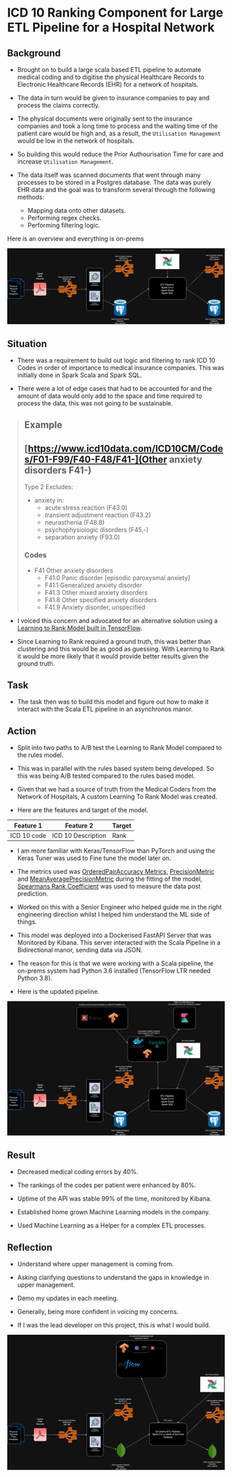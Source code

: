 # ICD 10 Ranking Component for Large ETL Pipeline for a Hospital Network

## Background

- Brought on to build a large scala based ETL pipeline to automate medical coding and to digitise the physical Healthcare Records to Electronic Healthcare Records (EHR) for a network of hospitals.

- The data in turn would be given to insurance companies to pay and process the claims correctly.

- The physical documents were originally sent to the insurance companies and took a long time to process and the waiting time of the patient care would be high and, as a result, the `Utilisation Management` would be low in the network of hospitals.

- So building this would reduce the Prior Authourisation Time for care and increase `Utilisation Management`.

- The data itself was scanned documents that went through many processes to be stored in a Postgres database. The data was purely EHR data and the goal was to transform several through the following methods:
  - Mapping data onto other datasets.
  - Performing regex checks.
  - Performing filtering logic.

Here is an overview and everything is on-prems

![Inital Pipeline](Initial_pipeline.drawio.png)

## Situation

- There was a requirement to build out logic and filtering to rank ICD 10 Codes in order of importance to medical insurance companies. This was initially done in Spark Scala and Spark SQL.

- There were a lot of edge cases that had to be accounted for and the amount of data would only add to the space and time required to process the data, this was not going to be sustainable.

> ## Example
>
> ## [https://www.icd10data.com/ICD10CM/Codes/F01-F99/F40-F48/F41-](Other anxiety disorders F41-)
>
> Type 2 Excludes:
>
> - anxiety in:
>   - acute stress reaction (F43.0)
>   - transient adjustment reaction (F43.2)
>   - neurasthenia (F48.8)
>   - psychophysiologic disorders (F45.-)
>   - separation anxiety (F93.0)
>
> ### Codes
>
> - F41 Other anxiety disorders
>   - F41.0 Panic disorder [episodic paroxysmal anxiety]
>   - F41.1 Generalized anxiety disorder
>   - F41.3 Other mixed anxiety disorders
>   - F41.8 Other specified anxiety disorders
>   - F41.9 Anxiety disorder, unspecified

- I voiced this concern and advocated for an alternative solution using a [Learning to Rank Model built in TensorFlow](https://www.tensorflow.org/ranking).

- Since Learning to Rank required a ground truth, this was better than clustering and this would be as good as guessing. With Learning to Rank it would be more likely that it would provide better results given the ground truth.

## Task

- The task then was to build this model and figure out how to make it interact with the Scala ETL pipeline in an asynchronos manor.

## Action

- Split into two paths to A/B test the Learning to Rank Model compared to the rules model.

- This was in parallel with the rules based system being developed. So this was being A/B tested compared to the rules based model.

- Given that we had a source of truth from the Medical Coders from the Network of Hospitals, A custom Learning To Rank Model was created.

- Here are the features and target of the model.

| Feature 1    | Feature 2           | Target |
|--------------|---------------------|--------|
| ICD 10 code  | ICD 10 Description  | Rank   |

- I am more familiar with Keras/TensorFlow than PyTorch and using the Keras Tuner was used to Fine tune the model later on.

- The metrics used was [OrderedPairAccuracy Metrics](https://www.tensorflow.org/ranking/api_docs/python/tfr/keras/metrics/OPAMetric), [PrecisionMetric](https://www.tensorflow.org/ranking/api_docs/python/tfr/keras/metrics/PrecisionMetric) and [MeanAveragePrecisionMetric](https://www.tensorflow.org/ranking/api_docs/python/tfr/keras/metrics/MeanAveragePrecisionMetric) during the fitting of the model, [Spearmans Rank Coefficient](https://docs.scipy.org/doc/scipy/reference/generated/scipy.stats.spearmanr.html) was used to measure the data post prediction.

- Worked on this with a Senior Engineer who helped guide me in the right engineering direction whilst I helped him understand the ML side of things.

- This model was deployed into a Dockerised FastAPI Server that was Monitored by Kibana. This server interacted with the Scala Pipeline in a Bidirectional manor, sending data via JSON.

- The reason for this is that we were working with a Scala pipeline, the on-prems system had Python 3.6 installed (TensorFlow LTR needed Python 3.8).

- Here is the updated pipeline.

![Inital Pipeline](pipeline_with_LTR_model.drawio.png)

## Result

- Decreased medical coding errors by 40%.

- The rankings of the codes per patient were enhanced by 80%.

- Uptime of the API was stable 99% of the time, monitored by Kibana.

- Established home grown Machine Learning models in the company.

- Used Machine Learning as a Helper for a complex ETL processes.

## Reflection

- Understand where upper management is coming from.

- Asking clarifying questions to understand the gaps in knowledge in upper management.

- Demo my updates in each meeting.

- Generally, being more confident in voicing my concerns.

- If I was the lead developer on this project, this is what I would build.

![My vision](my_design.drawio.png)

